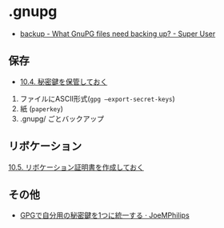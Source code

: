 # .gnupg

- [backup - What GnuPG files need backing up? - Super User](https://superuser.com/questions/995748/what-gnupg-files-need-backing-up)

## 保存

- [10.4. 秘密鍵を保管しておく](http://no-passwd.net/fst-01-gnuk-handbook/generating-2048-RSA-key.html#id2)

1. ファイルにASCII形式(`gpg –export-secret-keys`)
2. 紙 (`paperkey`)
3. .gnupg/ ごとバックアップ

## リボケーション

[10.5. リボケーション証明書を作成しておく](http://no-passwd.net/fst-01-gnuk-handbook/generating-2048-RSA-key.html#id3)

## その他

- [GPGで自分用の秘密鍵を1つに統一する · JoeMPhilips](http://joemphilips.com/post/gpg_memo/)

